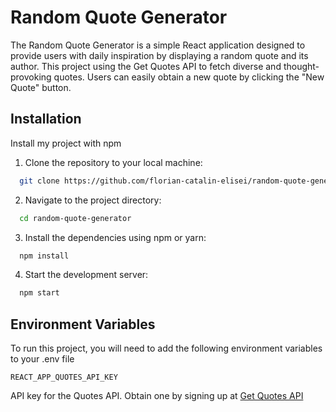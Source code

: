 # Random Quote Generator

The Random Quote Generator is a simple React application designed to provide users with daily inspiration by displaying a random quote and its author. This project using the Get Quotes API to fetch diverse and thought-provoking quotes. Users can easily obtain a new quote by clicking the "New Quote" button.

## Installation

Install my project with npm

1. Clone the repository to your local machine:

```bash
  git clone https://github.com/florian-catalin-elisei/random-quote-generator.git
```

2. Navigate to the project directory:

```bash
  cd random-quote-generator
```

3. Install the dependencies using npm or yarn:

```bash
  npm install
```

4. Start the development server:

```bash
  npm start
```

## Environment Variables

To run this project, you will need to add the following environment variables to your .env file

`REACT_APP_QUOTES_API_KEY`

API key for the Quotes API. Obtain one by signing up at [Get Quotes API](https://rapidapi.com/eimaam/api/get-quotes-api/)
